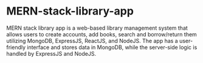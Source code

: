 # MERN-stack-library-app
MERN stack library app is a web-based library management system that allows users to create accounts, add books, search and borrow/return them utilizing MongoDB, ExpressJS, ReactJS, and NodeJS. The app has a user-friendly interface and stores data in MongoDB, while the server-side logic is handled by ExpressJS and NodeJS.
